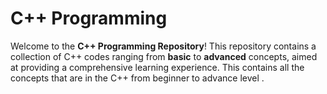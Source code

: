 # C++ Programming 

Welcome to the **C++ Programming Repository**! This repository contains a collection of C++ codes ranging from **basic** to **advanced** concepts, aimed at providing a comprehensive learning experience.
This contains all the concepts that are in the C++ from beginner to advance level .
